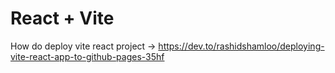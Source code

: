 # React + Vite

How do deploy vite react project -> https://dev.to/rashidshamloo/deploying-vite-react-app-to-github-pages-35hf